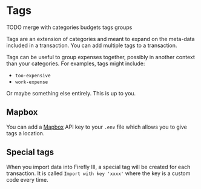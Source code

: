 # Tags

TODO merge with categories budgets tags groups

Tags are an extension of categories and meant to expand on the meta-data included in a transaction. You can add multiple tags to a transaction.

Tags can be useful to group expenses together, possibly in another context than your categories. For examples, tags might include:

* `too-expensive`
* `work-expense`

Or maybe something else entirely. This is up to you.

## Mapbox

You can add a [Mapbox](https://www.mapbox.com/) API key to your `.env` file which allows you to give tags a location.

## Special tags

When you import data into Firefly III, a special tag will be created for each transaction. It is called `Import with key 'xxxx'` where the key is a custom code every time.

